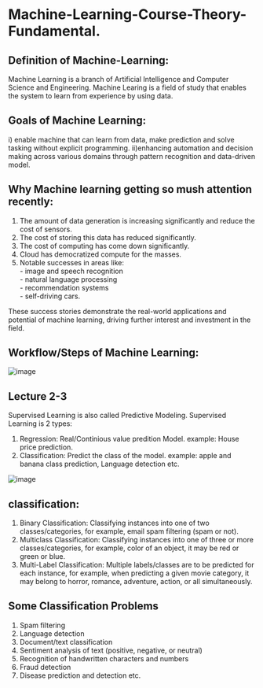 # Machine-Learning-Course-Theory-Fundamental.
## Definition of Machine-Learning:
Machine Learning is a branch of Artificial Intelligence and Computer Science and Engineering.
Machine Learing is a field of study that enables the system to learn from experience by using data.


## Goals of Machine Learning:
i) enable machine that can learn from data, make prediction and solve tasking without explicit programming.
ii)enhancing automation and decision making across various domains through pattern recognition and data-driven model.

## Why Machine learning getting so mush attention recently:

1. The amount of data generation is increasing significantly and reduce the cost of sensors.  
1. The cost of storing this data has reduced significantly.  
1. The cost of computing has come down significantly.  
1. Cloud has democratized compute for the masses.  
1. Notable successes in areas like:  
        - image and speech recognition  
        - natural language processing  
        - recommendation systems  
        - self-driving cars.  

These success stories demonstrate the real-world applications and potential of machine learning, driving further interest and investment in the field.  

## Workflow/Steps of Machine Learning:
![image](https://github.com/Azizur-Rahman-CSE/Machine-Learning-Course-Theory-Fundamental./assets/57495952/51ce4ceb-db61-4768-ae12-af87898c3307)



## Lecture 2-3
Supervised Learning is also called Predictive Modeling. Supervised Learning is 2 types:
1. Regression: Real/Continious value predition Model. example: House price prediction.
1. Classification: Predict the class of the model. example: apple and banana class prediction, Language detection etc.

![image](https://github.com/Azizur-Rahman-CSE/Machine-Learning-Course-Theory-Fundamental./assets/57495952/ad96289f-125c-485a-bb1c-11441c59e5cd)

## classification:
1. Binary Classification: Classifying instances into one of two classes/categories, for example, email spam filtering (spam or not).  
1. Multiclass Classification: Classifying instances into one of three or more classes/categories, for example, color of an object, it may be red or green or blue.  
1. Multi-Label Classification: Multiple labels/classes are to be predicted for each instance, for example, when predicting a given movie category, it may belong to horror, romance, adventure, action, or all simultaneously.

## Some Classification Problems
1. Spam filtering
2. Language detection
3. Document/text classification
4. Sentiment analysis of text (positive, negative, or neutral)
5. Recognition of handwritten characters and numbers
6. Fraud detection
7. Disease prediction and detection etc.
